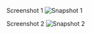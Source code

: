 
Screenshot 1
![Snapshot 1](https://cloud.githubusercontent.com/assets/16962727/12872076/4c214dfa-cdbd-11e5-8f63-3ee05671d410.JPG)

Screenshot 2
![Snapshot 2](https://cloud.githubusercontent.com/assets/16962727/12872077/4c25265a-cdbd-11e5-82a0-bc97bb964fcd.JPG)